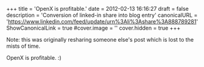 +++
title = 'OpenX is profitable.'
date = 2012-02-13 16:16:27
draft = false
description = 'Conversion of linked-in share into blog entry'
canonicalURL = 'https://www.linkedin.com/feed/update/urn%3Ali%3Ashare%3A888789281'
ShowCanonicalLink = true
#cover.image = ''
cover.hidden = true
+++

Note: this was originally resharing someone else's post which is lost to the mists of time.

OpenX is profitable. :)

